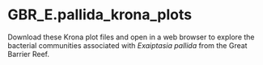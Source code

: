 # GBR_E.pallida_krona_plots
Download these Krona plot files and open in a web browser to explore the bacterial communities associated with _Exaiptasia pallida_ from the Great Barrier Reef.
